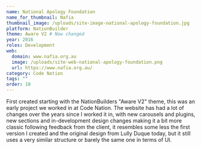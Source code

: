 ```yaml
---
name: National Apology Foundation
name_for_thumbnail: Nafia
thumbnail_image: /uploads/site-image-national-apology-foundation.jpg
platform: NationBuilder
theme: Aware V2 # Now changed
year: 2016
roles: Development
web:
  domain: www.nafia.org.au
  image: /uploads/site-web-national-apology-foundation.png
  url: https://www.nafia.org.au/
category: Code Nation
tags: ""
order: 10
---
```


First created starting with the NationBuilders "Aware V2" theme, this was an early project we worked in at Code Nation. The website has had a lot of changes over the years since I worked it in, with new carousels and plugins, new sections and in-development design changes making it a bit more classic following feedback from the client, it resembles some less the first version I created and the original design from Lully Duque today, but it still uses a very similar structure or barely the same one in terms of UI.